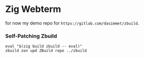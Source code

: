 # Zig Webterm


for now my demo repo for `https://gitlab.com/dasimmet/zbuild`.

### Self-Patching Zbuild

```
eval "$(zig build zbuild -- eval)"
zbuild zon upd ZBuild repo ../zbuild
```
